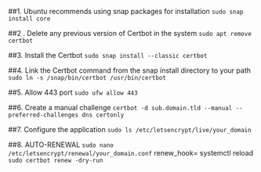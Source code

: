 ##1. Ubuntu recommends using snap packages for installation
`sudo snap install core`

##2 . Delete any previous version of Certbot in the system
`sudo apt remove certbot`

##3. Install the Certbot
`sudo snap install --classic certbot`

##4. Link the Certbot command from the snap install directory to your path
`sudo ln -s /snap/bin/certbot /usr/bin/certbot`

##5. Allow 443 port
`sudo ufw allow 443`

##6. Create a manual challenge
`certbot -d sub.domain.tld --manual --preferred-challenges dns certonly`

##7. Configure the application
`sudo ls /etc/letsencrypt/live/your_domain`

##8. AUTO-RENEWAL
`sudo nano /etc/letsencrypt/renewal/your_domain.conf`
renew_hook= systemctl reload 
`sudo certbot renew -dry-run`

